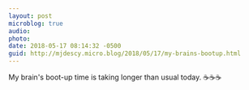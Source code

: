 ```yaml
---
layout: post
microblog: true
audio: 
photo: 
date: 2018-05-17 08:14:32 -0500
guid: http://mjdescy.micro.blog/2018/05/17/my-brains-bootup.html
---
```

My brain's boot-up time is taking longer than usual today. ☕️☕️☕️
